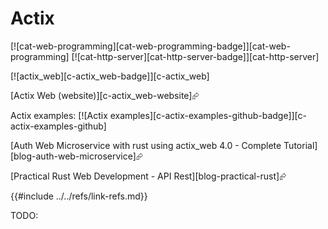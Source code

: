 # Actix

[![cat-web-programming][cat-web-programming-badge]][cat-web-programming]  [![cat-http-server][cat-http-server-badge]][cat-http-server]

[![actix_web][c-actix_web-badge]][c-actix_web]

[Actix Web (website)][c-actix_web-website]⮳

Actix examples: [![Actix examples][c-actix-examples-github-badge]][c-actix-examples-github]

[Auth Web Microservice with rust using actix_web 4.0 - Complete Tutorial][blog-auth-web-microservice]⮳

[Practical Rust Web Development - API Rest][blog-practical-rust]⮳

{{#include ../../refs/link-refs.md}}
<div class="hidden">
TODO:
</div>
